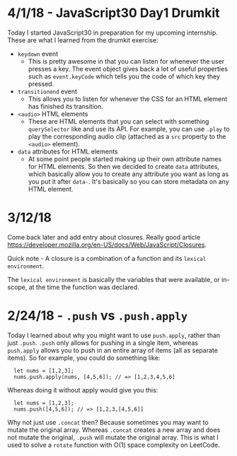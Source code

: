 # 4/1/18 - JavaScript30 Day1 Drumkit

Today I started JavaScript30 in preparation for my upcoming internship. These are what I learned from the drumkit exercise:

- `keydown` event
  - This is pretty awesome in that you can listen for whenever the user presses a key. The event object gives back a lot of useful properties such as `event.keyCode` which tells you the code of which key they pressed.
- `transitionend` event
  - This allows you to listen for whenever the CSS for an HTML element has finished its transition.
- `<audio>` HTML elements
  - These are HTML elements that you can select with something `querySelector` like and use its API. For example, you can use `.play` to play the corresponding audio clip (attached as a `src` property to the `<audio>` element).
- `data` attributes for HTML elements
  - At some point people started making up their own attribute names for HTML elements. So then we decided to create `data` attributes, which basically allow you to create any attribute you want as long as you put it after `data-`. It's basically so you can store metadata on any HTML element.

# 3/12/18

Come back later and add entry about closures. Really good article https://developer.mozilla.org/en-US/docs/Web/JavaScript/Closures.

Quick note - A closure is a combination of a function and its `lexical environment`.

The `lexical environment` is basically the variables that were available, or in-scope, at the time the function was declared.

# 2/24/18 - `.push` vs `.push.apply`

Today I learned about why you might want to use `push.apply`, rather than just `.push`. `.push` only allows for pushing in a single item, whereas `push.apply` allows you to push in an entire array of items (all as separate items). So for example, you could do something like:

```
  let nums = [1,2,3];
  nums.push.apply(nums, [4,5,6]); // => [1,2,3,4,5,6]
```

Whereas doing it without apply would give you this:

```
  let nums = [1,2,3];
  nums.push([4,5,6]); // => [1,2,3,[4,5,6]]
```

Why not just use `.concat` then? Because sometimes you may want to mutate the original array. Whereas `.concat` creates a new array and does not mutate the original, `.push` will mutate the original array. This is what I used to solve a `rotate` function with O(1) space complexity on LeetCode.
